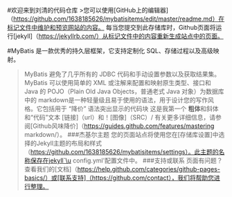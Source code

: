 #欢迎来到刘清的代码仓库
    >您可以使用[GitHub上的编辑器]（https://github.com/1638185626/mybatisitems/edit/master/readme.md）在标记文件中维护和预览网站的内容。
每当您提交到此存储库时，Github页面将运行[jekyll]（https://jekyllrb.com/）从标记文件中的内容重新生成站点中的页面。


#MyBatis 是一款优秀的持久层框架，它支持定制化 SQL、存储过程以及高级映射。
>MyBatis 避免了几乎所有的 JDBC 代码和手动设置参数以及获取结果集。
>MyBatis 可以使用简单的 XML 或注解来配置和映射原生类型、接口和 Java 的 POJO（Plain Old Java Objects，普通老式 Java 对象）为数据库中的
>markdown是一种轻量级且易于使用的语法，用于设计您的写作风格。它包括用于
“降价”
语法突出显示的代码块
这是我第一个
**粗体**和斜体和“代码”文本
[链接]（url）和！[图像]（SRC）/
有关更多详细信息，请参阅[Github风味降价]（https://guides.github.com/features/mastering markdown/）。
###杰基尔主题
您的页面站点将使用您在[存储库设置]中选择的Jekyll主题的布局和样式（https://github.com/1638185626/mybatisitems/settings）。此主题的名称保存在jekyll`\u config.yml'配置文件中。
###支持或联系
页面有问题？查看我们的[文档]（https://help.github.com/categories/github-pages-basics/）或[联系支持]（https://github.com/contact），我们将帮助您进行整理。

